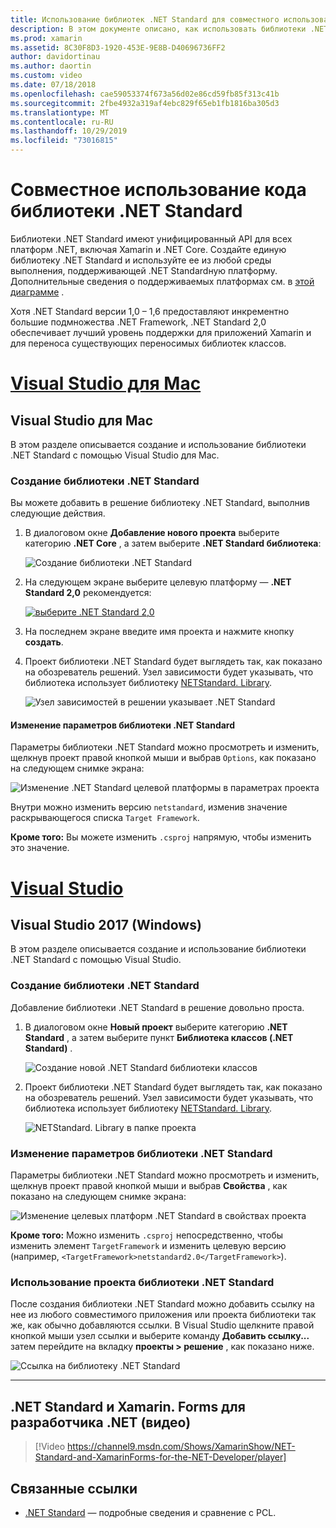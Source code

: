 ```yaml
---
title: Использование библиотек .NET Standard для совместного использования кода
description: В этом документе описано, как использовать библиотеки .NET Standard для совместного использования кода. В нем обсуждается создание библиотеки .NET Standard, изменение ее параметров и использование в приложении.
ms.prod: xamarin
ms.assetid: 8C30F8D3-1920-453E-9E8B-D40696736FF2
author: davidortinau
ms.author: daortin
ms.custom: video
ms.date: 07/18/2018
ms.openlocfilehash: cae59053374f673a56d02e86cd59fb85f313c41b
ms.sourcegitcommit: 2fbe4932a319af4ebc829f65eb1fb1816ba305d3
ms.translationtype: MT
ms.contentlocale: ru-RU
ms.lasthandoff: 10/29/2019
ms.locfileid: "73016815"
---
```

# <a name="net-standard-library-code-sharing"></a>Совместное использование кода библиотеки .NET Standard

Библиотеки .NET Standard имеют унифицированный API для всех платформ .NET, включая Xamarin и .NET Core. Создайте единую библиотеку .NET Standard и используйте ее из любой среды выполнения, поддерживающей .NET Standardную платформу. Дополнительные сведения о поддерживаемых платформах см. в [этой диаграмме](https://docs.microsoft.com/dotnet/standard/net-standard#net-implementation-support) .

Хотя .NET Standard версии 1,0 – 1,6 предоставляют инкрементно большие подмножества .NET Framework, .NET Standard 2,0 обеспечивает лучший уровень поддержки для приложений Xamarin и для переноса существующих переносимых библиотек классов.

# <a name="visual-studio-for-mactabmacos"></a>[Visual Studio для Mac](#tab/macos)

## <a name="visual-studio-for-mac"></a>Visual Studio для Mac

В этом разделе описывается создание и использование библиотеки .NET Standard с помощью Visual Studio для Mac.

### <a name="creating-a-net-standard-library"></a>Создание библиотеки .NET Standard

Вы можете добавить в решение библиотеку .NET Standard, выполнив следующие действия.

1. В диалоговом окне **Добавление нового проекта** выберите категорию **.NET Core** , а затем выберите **.NET Standard библиотека**:

    ![Создание библиотеки .NET Standard](net-standard-images/vsm01-m157.png "Создание новой библиотеки .NET Standard")

2. На следующем экране выберите целевую платформу — **.NET Standard 2,0** рекомендуется:

    [![выберите .NET Standard 2,0](net-standard-images/vsm01a-m157-sml.png)](net-standard-images/vsm01a-m157.png#lightbox)

3. На последнем экране введите имя проекта и нажмите кнопку **создать**.

4. Проект библиотеки .NET Standard будет выглядеть так, как показано на обозреватель решений. Узел зависимости будет указывать, что библиотека использует библиотеку [NETStandard. Library](https://www.nuget.org/packages/NETStandard.Library/).

    ![Узел зависимостей в решении указывает .NET Standard](net-standard-images/vsm02-m157.png)

#### <a name="editing-net-standard-library-settings"></a>Изменение параметров библиотеки .NET Standard

Параметры библиотеки .NET Standard можно просмотреть и изменить, щелкнув проект правой кнопкой мыши и выбрав `Options`, как показано на следующем снимке экрана:

![Изменение .NET Standard целевой платформы в параметрах проекта](net-standard-images/vsm03-m157.png "Изменение версии .NET Standard целевой платформы в параметрах проекта")

Внутри можно изменить версию `netstandard`, изменив значение раскрывающегося списка `Target Framework`.

**Кроме того:** Вы можете изменить `.csproj` напрямую, чтобы изменить это значение.

# <a name="visual-studiotabwindows"></a>[Visual Studio](#tab/windows)

## <a name="visual-studio-2017-windows"></a>Visual Studio 2017 (Windows)

В этом разделе описывается создание и использование библиотеки .NET Standard с помощью Visual Studio.

### <a name="creating-a-net-standard-library"></a>Создание библиотеки .NET Standard

Добавление библиотеки .NET Standard в решение довольно проста.

1. В диалоговом окне **Новый проект** выберите категорию **.NET Standard** , а затем выберите пункт **Библиотека классов (.NET Standard)** .

    ![Создание новой .NET Standard библиотеки классов](net-standard-images/vs01-w157.png "Создать новую библиотеку классов .NET Standard")

2. Проект библиотеки .NET Standard будет выглядеть так, как показано на обозреватель решений. Узел зависимости будет указывать, что библиотека использует библиотеку [NETStandard. Library](https://www.nuget.org/packages/NETStandard.Library/).

    ![NETStandard. Library в папке проекта](net-standard-images/vs02-w157.png "Проект .NET Standard в решении")

### <a name="editing-net-standard-library-settings"></a>Изменение параметров библиотеки .NET Standard

Параметры библиотеки .NET Standard можно просмотреть и изменить, щелкнув проект правой кнопкой мыши и выбрав **Свойства** , как показано на следующем снимке экрана:

![Изменение целевых платформ .NET Standard в свойствах проекта](net-standard-images/vs03-w157.png "Ссылка на библиотеку .NET Standard так же, как другие проекты")

**Кроме того:** Можно изменить `.csproj` непосредственно, чтобы изменить элемент `TargetFramework` и изменить целевую версию (например, `<TargetFramework>netstandard2.0</TargetFramework>`).

### <a name="using-a-net-standard-library-project"></a>Использование проекта библиотеки .NET Standard

После создания библиотеки .NET Standard можно добавить ссылку на нее из любого совместимого приложения или проекта библиотеки так же, как обычно добавляются ссылки. В Visual Studio щелкните правой кнопкой мыши узел ссылки и выберите команду **Добавить ссылку...** затем перейдите на вкладку **проекты > решение** , как показано ниже.

![Ссылка на библиотеку .NET Standard](net-standard-images/vs04.png "В Visual Studio щелкните правой кнопкой мыши узел ссылки и выберите команду Добавить ссылку... затем перейдите на вкладку проекты решений, как показано ниже.")

-----

## <a name="net-standard-and-xamarinforms-for-the-net-developer-video"></a>.NET Standard и Xamarin. Forms для разработчика .NET (видео)

> [!Video https://channel9.msdn.com/Shows/XamarinShow/NET-Standard-and-XamarinForms-for-the-NET-Developer/player]

## <a name="related-links"></a>Связанные ссылки

* [.NET Standard](https://docs.microsoft.com/dotnet/standard/net-standard) — подробные сведения и сравнение с PCL.

